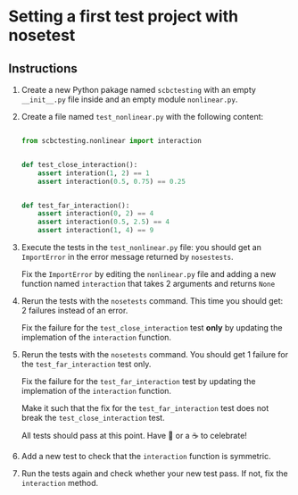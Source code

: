 # Setting a first test project with nosetest

## Instructions

1. Create a new Python pakage named `scbctesting` with an empty `__init__.py`
   file inside and an empty module `nonlinear.py`.

2. Create a file named `test_nonlinear.py` with the following content:

   ```python
   
   from scbctesting.nonlinear import interaction
   
   
   def test_close_interaction():
       assert interation(1, 2) == 1
       assert interaction(0.5, 0.75) == 0.25 
   
   
   def test_far_interaction():
       assert interaction(0, 2) == 4
       assert interaction(0.5, 2.5) == 4
       assert interaction(1, 4) == 9
   ```

3. Execute the tests in the `test_nonlinear.py` file: you should get an
   `ImportError` in the error message returned by `nosestests`.


   Fix the `ImportError` by editing the `nonlinear.py` file and adding a
   new function named `interaction` that takes 2 arguments and returns
   `None`

4. Rerun the tests with the `nosetests` command. This time you should get:
   2 failures instead of an error.

   Fix the failure for the `test_close_interaction` test **only** by updating
   the implemation of the `interaction` function.

5. Rerun the tests with the `nosetests` command. You should get 1 failure
   for the `test_far_interaction` test only.

   Fix the failure for the `test_far_interaction` test by updating
   the implemation of the `interaction` function.

   Make it such that the fix for the `test_far_interaction` test does not
   break the `test_close_interaction` test.

   All tests should pass at this point. Have :beers: or a :coffee:
   to celebrate!

6. Add a new test to check that the `interaction` function is symmetric.

7. Run the tests again and check whether your new test pass. If not, fix
   the `interaction` method.